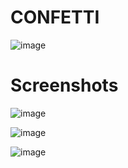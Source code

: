 # CONFETTI

![image](https://user-images.githubusercontent.com/72864817/197387148-8ec93d13-179e-4d15-852f-baf0aab7b899.png)

# Screenshots

![image](https://user-images.githubusercontent.com/72864817/197387223-006bb5aa-0716-40c9-9cd0-ec5ce3dc29cd.png)

![image](https://user-images.githubusercontent.com/72864817/197387344-0466d607-5c23-4895-ab1b-7e28b3d64ec7.png)

![image](https://user-images.githubusercontent.com/72864817/197387270-646ff69d-8446-48b1-81ab-ed42566b338a.png)